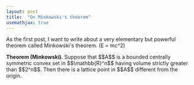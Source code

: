 ```yaml
---
layout: post
title:  "On Minkowski's theorem"
usemathjax: true
---
```


As the first post, I want to write about a very elementary but powerful theorem
called Minkowski's theorem. \(E = mc^2\)

<div class=theorem><b>Theorem (Minkowski).</b> Suppose that $$A$$ is a bounded centrally symmetric
convex set in $$\mathbb{R}^n$$ having volume strictly greater than $$2^n$$. Then
there is a lattice point in $$A$$ different from the origin.</div>